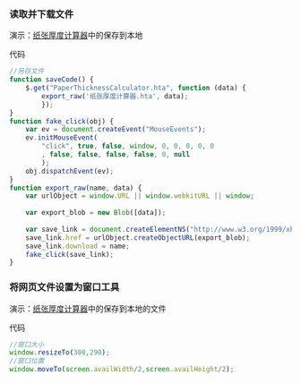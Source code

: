 ### 读取并下载文件
演示：[纸张厚度计算器](//holley.gitee.io/demo/industry/PaperThicknessCalculator.html)中的保存到本地

代码

```javascript
//另存文件
function saveCode() {
    $.get("PaperThicknessCalculator.hta", function (data) {
        export_raw('纸张厚度计算器.hta', data);
        });
}
function fake_click(obj) {  
    var ev = document.createEvent("MouseEvents");  
    ev.initMouseEvent(  
        "click", true, false, window, 0, 0, 0, 0, 0  
        , false, false, false, false, 0, null  
        );  
    obj.dispatchEvent(ev);  
} 
function export_raw(name, data) {  
    var urlObject = window.URL || window.webkitURL || window;  
  
    var export_blob = new Blob([data]);  
  
    var save_link = document.createElementNS("http://www.w3.org/1999/xhtml", "a")  
    save_link.href = urlObject.createObjectURL(export_blob);  
    save_link.download = name;  
    fake_click(save_link);  
}  
```


### 将网页文件设置为窗口工具

演示：[纸张厚度计算器](//holley.gitee.io/demo/industry/PaperThicknessCalculator.html)中的保存到本地的文件

代码
```javascript
//窗口大小
window.resizeTo(300,290); 
//窗口位置
window.moveTo(screen.availWidth/2,screen.availHeight/2); 
```
